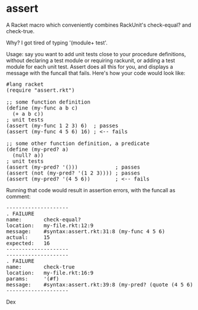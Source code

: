 # assert
A Racket macro which conveniently combines RackUnit's check-equal? and check-true.

Why?
  I got tired of typing '(module+ test'.

Usage:
  say you want to add unit tests close to your procedure definitions, without declaring a test module or requiring rackunit, or adding a test module for each unit test. Assert does all this for you, and displays a message with the funcall that fails. Here's how your code would look like:

<pre>
#lang racket
(require "assert.rkt")

;; some function definition
(define (my-func a b c)
  (+ a b c))
; unit tests
(assert (my-func 1 2 3) 6)  ; passes
(assert (my-func 4 5 6) 16) ; <-- fails

;; some other function definition, a predicate
(define (my-pred? a)
  (null? a))
; unit tests
(assert (my-pred? '()))            ; passes
(assert (not (my-pred? '(1 2 3)))) ; passes
(assert (my-pred? '(4 5 6))        ; <-- fails
</pre>

Running that code would result in assertion errors, with the funcall as comment:

<pre>
--------------------
. FAILURE
name:       check-equal?
location:   my-file.rkt:12:9
message:    #syntax:assert.rkt:31:8 (my-func 4 5 6)
actual:     15
expected:   16
--------------------
--------------------
. FAILURE
name:       check-true
location:   my-file.rkt:16:9
params:     '(#f)
message:    #syntax:assert.rkt:39:8 (my-pred? (quote (4 5 6)))
--------------------
</pre>

Dex
